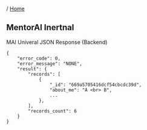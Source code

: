 / [Home](index.md)

## MentorAI Inertnal


MAI Univeral JSON Response (Backend)
```
{
    "error_code": 0,
    "error_message": "NONE",
    "result": {
        "records": [
        	{
                "_id": "669a5705416dcf54cbcdc39d",
                "about_me": "A <br> B",
                ...
            },
        ],
        "records_count": 6
    }
}
```

